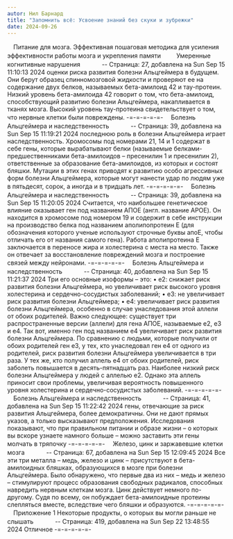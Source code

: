 ```yaml
---
autor: Нил Барнард
title: "Запомнить всё: Усвоение знаний без скуки и зубрежки"
date: 2024-09-26
---
```

　Питание для мозга. Эффективная пошаговая методика для усиления эффективности работы мозга и укрепления памяти
　
　Умеренные когнитивные нарушения
　
　　-- Страница: 27, добавлена на Sun Sep 15 11:10:13 2024
оценки риска развития болезни Альцгеймера в будущем. Они берут образец спинномозговой жидкости и проверяют ее на содержание двух белков, называемых бета-амилоид 42 и тау-протеин. Низкий уровень бета-амилоида 42 говорит о том, что бета-амилоид, способствующий развитию болезни Альцгеймера, накапливается в тканях мозга. Высокий уровень тау-протеина свидетельствует о том, что нервные клетки были повреждены.
-=-=-=-=-=-
　Болезнь Альцгеймера и наследственность
　
　　-- Страница: 39, добавлена на Sun Sep 15 11:19:21 2024
последнюю роль в болезни Альцгеймера играет наследственность. Хромосомы под номерами 21, 14 и 1 содержат в себе гены, которые вырабатывают белки (называемые белками-предшественниками бета-амилоидов – пресенилин 1 и пресенилин 2), ответственные за образование бета-амилоидов, из которых и состоят бляшки. Мутации в этих генах приводят к развитию особо агрессивных форм болезни Альцгеймера, которые могут нанести удар по людям уже в пятьдесят, сорок, а иногда и в тридцать лет.
-=-=-=-=-=-
　Болезнь Альцгеймера и наследственность
　
　　-- Страница: 39, добавлена на Sun Sep 15 11:20:05 2024
Считается, что наибольшее генетическое влияние оказывает ген под названием АПОЕ (англ. название APOE). Он находится в хромосоме под номером 19 и содержит в себе инструкции на производство белка под названием аполипопротеин E (для обозначения которого ученые используют строчные буквы апоЕ, чтобы отличать его от названия самого гена). Работа аполипротеина Е заключается в переносе жира и холестерина с места на место. Также он отвечает за восстановление повреждений мозга и построение связей между нейронами.
-=-=-=-=-=-
　Болезнь Альцгеймера и наследственность
　
　　-- Страница: 40, добавлена на Sun Sep 15 11:21:37 2024
Три его основные изоформы – это:
• е2: снижает риск развития болезни Альцгеймера, но увеличивает риск высокого уровня холестерина и сердечно-сосудистых заболеваний;
• е3: не увеличивает риск развития болезни Альцгеймера;
• е4: увеличивает риск развития болезни Альцгеймера, особенно в случае унаследования этой аллели от обоих родителей.
Важно следующее: существует три распространенные версии (аллели) для гена АПОЕ, называемые е2, е3 и е4. Так вот, именно ген под названием е4 увеличивает риск развития болезни Альцгеймера. По сравнению с людьми, которые получили от обоих родителей ген е3, у тех, кто унаследовал ген е4 от одного из родителей, риск развития болезни Альцгеймера увеличивается в три раза. У тех же, кто получил аллель е4 от обоих родителей, риск заболеть повышается в десять-пятнадцать раз.
Наиболее низкий риск болезни Альцгеймера у людей с аллелью е2. Однако эта аллель приносит свои проблемы, увеличивая вероятность повышенного уровня холестерина и сердечно-сосудистых заболеваний.
-=-=-=-=-=-
　Болезнь Альцгеймера и наследственность
　
　　-- Страница: 41, добавлена на Sun Sep 15 11:22:42 2024
гены, отвечающие за риск развития Альцгеймера, более демократичны. Они не дают прямых указов, а только высказывают предположения. Исследования показывают, что при правильном питании и образе жизни – о которых вы вскоре узнаете намного больше – можно заставить эти гены молчать в тряпочку
-=-=-=-=-=-
　Железо, цинк и заржавевшие клетки мозга
　
　　-- Страница: 67, добавлена на Sun Sep 15 12:09:45 2024
Все эти три металла – медь, железо и цинк – присутствуют в бета-амилоидных бляшках, образующихся в мозге при болезни Альцгеймера. Было обнаружено, что первые два из них – медь и железо – стимулируют процесс образования свободных радикалов, способных навредить нервным клеткам мозга. Цинк действует немного по-другому. Судя по всему, он побуждает бета-амилоидные протеины слепляться вместе, вследствие чего бляшки и образуются.
-=-=-=-=-=-
　Приложение 1 Некоторые продукты, о которых вы могли раньше не слышать
　
　　-- Страница: 419, добавлена на Sun Sep 22 13:48:55 2024
Отличное
-=-=-=-=-=-

